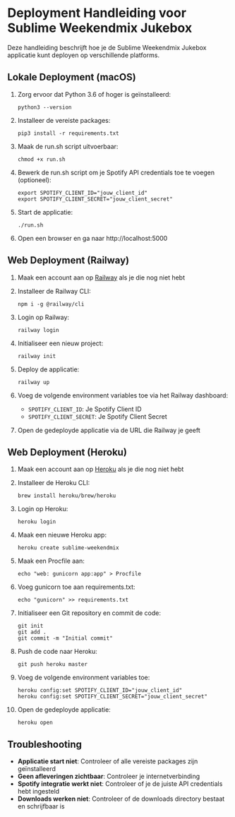 # Deployment Handleiding voor Sublime Weekendmix Jukebox

Deze handleiding beschrijft hoe je de Sublime Weekendmix Jukebox applicatie kunt deployen op verschillende platforms.

## Lokale Deployment (macOS)

1. Zorg ervoor dat Python 3.6 of hoger is geïnstalleerd:
   ```
   python3 --version
   ```

2. Installeer de vereiste packages:
   ```
   pip3 install -r requirements.txt
   ```

3. Maak de run.sh script uitvoerbaar:
   ```
   chmod +x run.sh
   ```

4. Bewerk de run.sh script om je Spotify API credentials toe te voegen (optioneel):
   ```
   export SPOTIFY_CLIENT_ID="jouw_client_id"
   export SPOTIFY_CLIENT_SECRET="jouw_client_secret"
   ```

5. Start de applicatie:
   ```
   ./run.sh
   ```

6. Open een browser en ga naar http://localhost:5000

## Web Deployment (Railway)

1. Maak een account aan op [Railway](https://railway.app/) als je die nog niet hebt

2. Installeer de Railway CLI:
   ```
   npm i -g @railway/cli
   ```

3. Login op Railway:
   ```
   railway login
   ```

4. Initialiseer een nieuw project:
   ```
   railway init
   ```

5. Deploy de applicatie:
   ```
   railway up
   ```

6. Voeg de volgende environment variables toe via het Railway dashboard:
   - `SPOTIFY_CLIENT_ID`: Je Spotify Client ID
   - `SPOTIFY_CLIENT_SECRET`: Je Spotify Client Secret

7. Open de gedeployde applicatie via de URL die Railway je geeft

## Web Deployment (Heroku)

1. Maak een account aan op [Heroku](https://heroku.com/) als je die nog niet hebt

2. Installeer de Heroku CLI:
   ```
   brew install heroku/brew/heroku
   ```

3. Login op Heroku:
   ```
   heroku login
   ```

4. Maak een nieuwe Heroku app:
   ```
   heroku create sublime-weekendmix
   ```

5. Maak een Procfile aan:
   ```
   echo "web: gunicorn app:app" > Procfile
   ```

6. Voeg gunicorn toe aan requirements.txt:
   ```
   echo "gunicorn" >> requirements.txt
   ```

7. Initialiseer een Git repository en commit de code:
   ```
   git init
   git add .
   git commit -m "Initial commit"
   ```

8. Push de code naar Heroku:
   ```
   git push heroku master
   ```

9. Voeg de volgende environment variables toe:
   ```
   heroku config:set SPOTIFY_CLIENT_ID="jouw_client_id"
   heroku config:set SPOTIFY_CLIENT_SECRET="jouw_client_secret"
   ```

10. Open de gedeployde applicatie:
    ```
    heroku open
    ```

## Troubleshooting

- **Applicatie start niet**: Controleer of alle vereiste packages zijn geïnstalleerd
- **Geen afleveringen zichtbaar**: Controleer je internetverbinding
- **Spotify integratie werkt niet**: Controleer of je de juiste API credentials hebt ingesteld
- **Downloads werken niet**: Controleer of de downloads directory bestaat en schrijfbaar is
